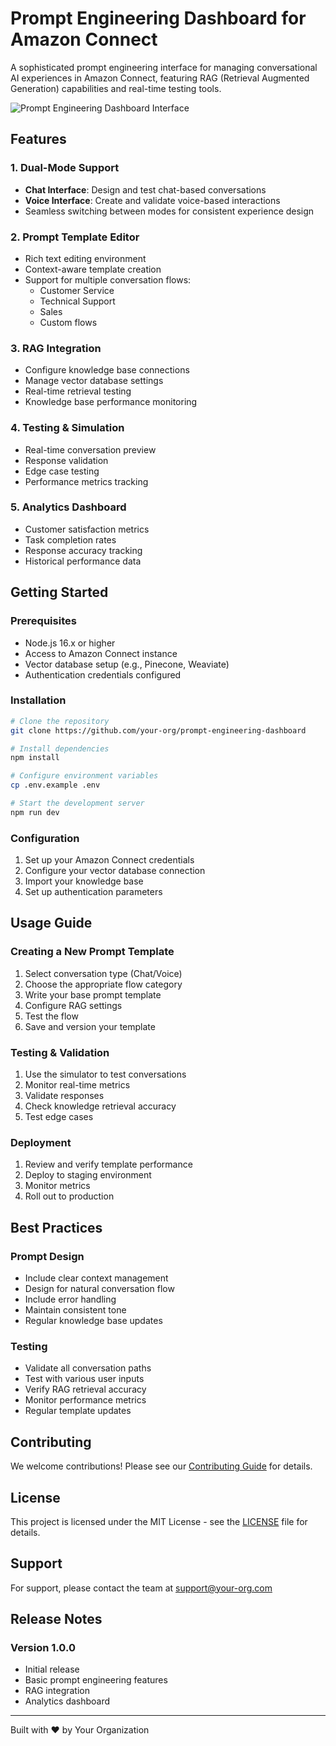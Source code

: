 # Prompt Engineering Dashboard for Amazon Connect

A sophisticated prompt engineering interface for managing conversational AI experiences in Amazon Connect, featuring RAG (Retrieval Augmented Generation) capabilities and real-time testing tools.

![Prompt Engineering Dashboard Interface](#aws/amazon-connect/prompt-engineering/ui-image.jpg)

## Features

### 1. Dual-Mode Support
- **Chat Interface**: Design and test chat-based conversations
- **Voice Interface**: Create and validate voice-based interactions
- Seamless switching between modes for consistent experience design

### 2. Prompt Template Editor
- Rich text editing environment
- Context-aware template creation
- Support for multiple conversation flows:
  - Customer Service
  - Technical Support
  - Sales
  - Custom flows

### 3. RAG Integration
- Configure knowledge base connections
- Manage vector database settings
- Real-time retrieval testing
- Knowledge base performance monitoring

### 4. Testing & Simulation
- Real-time conversation preview
- Response validation
- Edge case testing
- Performance metrics tracking

### 5. Analytics Dashboard
- Customer satisfaction metrics
- Task completion rates
- Response accuracy tracking
- Historical performance data

## Getting Started

### Prerequisites
- Node.js 16.x or higher
- Access to Amazon Connect instance
- Vector database setup (e.g., Pinecone, Weaviate)
- Authentication credentials configured

### Installation
```bash
# Clone the repository
git clone https://github.com/your-org/prompt-engineering-dashboard

# Install dependencies
npm install

# Configure environment variables
cp .env.example .env

# Start the development server
npm run dev
```

### Configuration
1. Set up your Amazon Connect credentials
2. Configure your vector database connection
3. Import your knowledge base
4. Set up authentication parameters

## Usage Guide

### Creating a New Prompt Template
1. Select conversation type (Chat/Voice)
2. Choose the appropriate flow category
3. Write your base prompt template
4. Configure RAG settings
5. Test the flow
6. Save and version your template

### Testing & Validation
1. Use the simulator to test conversations
2. Monitor real-time metrics
3. Validate responses
4. Check knowledge retrieval accuracy
5. Test edge cases

### Deployment
1. Review and verify template performance
2. Deploy to staging environment
3. Monitor metrics
4. Roll out to production

## Best Practices

### Prompt Design
- Include clear context management
- Design for natural conversation flow
- Include error handling
- Maintain consistent tone
- Regular knowledge base updates

### Testing
- Validate all conversation paths
- Test with various user inputs
- Verify RAG retrieval accuracy
- Monitor performance metrics
- Regular template updates

## Contributing
We welcome contributions! Please see our [Contributing Guide](CONTRIBUTING.md) for details.

## License
This project is licensed under the MIT License - see the [LICENSE](LICENSE) file for details.

## Support
For support, please contact the team at [support@your-org.com](mailto:support@your-org.com)

## Release Notes
### Version 1.0.0
- Initial release
- Basic prompt engineering features
- RAG integration
- Analytics dashboard

---
Built with ❤️ by Your Organization

